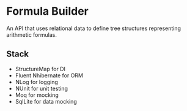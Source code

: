 Formula Builder
============
An API that uses relational data to define tree structures representing arithmetic formulas.

Stack
-----
- StructureMap for DI
- Fluent Nhibernate for ORM
- NLog for logging
- NUnit for unit testing
- Moq for mocking
- SqlLite for data mocking
